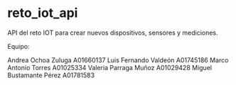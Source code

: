 # reto_iot_api
API del reto IOT para crear nuevos dispositivos, sensores y mediciones.

Equipo:

Andrea Ochoa Zuluga A01660137
Luis Fernando Valdeón A01745186
Marco Antonio Torres A01025334
Valeria Parraga Muñoz A01029428
Miguel Bustamante Pérez A01781583
